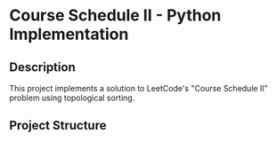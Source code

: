 # Course Schedule II - Python Implementation

## Description
This project implements a solution to LeetCode's "Course Schedule II" problem using topological sorting.

## Project Structure
